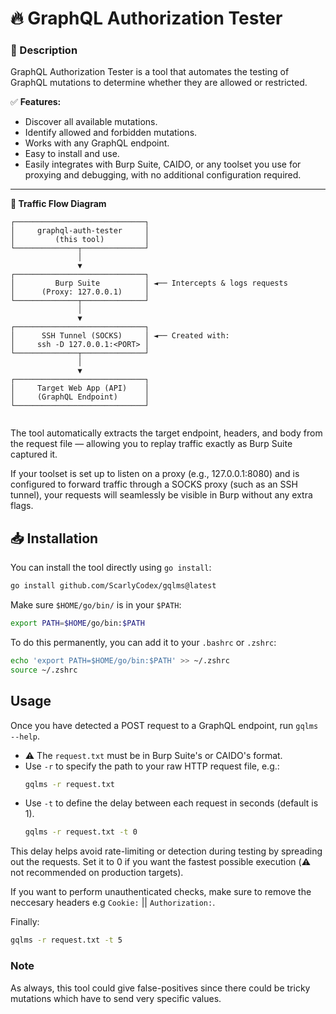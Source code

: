 # 🔥 GraphQL Authorization Tester  

### 🚀 Description  
GraphQL Authorization Tester is a tool that automates the testing of GraphQL mutations to determine whether they are allowed or restricted.  

✅ **Features:**  
- Discover all available mutations.  
- Identify allowed and forbidden mutations.  
- Works with any GraphQL endpoint.  
- Easy to install and use.  
- Easily integrates with Burp Suite, CAIDO, or any toolset you use for proxying and debugging, with no additional configuration required.
---

**🔁 Traffic Flow Diagram**
```
┌─────────────────────────────┐
│     graphql-auth-tester     │
│         (this tool)         │
└──────────────┬──────────────┘
               │
               ▼
┌─────────────────────────────┐
│         Burp Suite          │ ◄── Intercepts & logs requests
│      (Proxy: 127.0.0.1)     │
└──────────────┬──────────────┘
               │
               ▼
┌─────────────────────────────┐
│      SSH Tunnel (SOCKS)     │ ◄── Created with:  
│     ssh -D 127.0.0.1:<PORT> │
└──────────────┬──────────────┘
               │
               ▼
┌─────────────────────────────┐
│     Target Web App (API)    │
│     (GraphQL Endpoint)      │
└─────────────────────────────┘


```
The tool automatically extracts the target endpoint, headers, and body from the request file — allowing you to replay traffic exactly as Burp Suite captured it.

If your toolset is set up to listen on a proxy (e.g., 127.0.0.1:8080) and is configured to forward traffic through a SOCKS proxy (such as an SSH tunnel), your requests will seamlessly be visible in Burp without any extra flags.

## 📥 Installation  
You can install the tool directly using `go install`:  

```sh
go install github.com/ScarlyCodex/gqlms@latest
```

Make sure `$HOME/go/bin/` is in your `$PATH`:
```sh
export PATH=$HOME/go/bin:$PATH
```

To do this permanently, you can add it to your `.bashrc` or `.zshrc`:
```sh
echo 'export PATH=$HOME/go/bin:$PATH' >> ~/.zshrc
source ~/.zshrc
```

## Usage
Once you have detected a POST request to a GraphQL endpoint, run `gqlms --help`. 
- ⚠️ The `request.txt` must be in Burp Suite's or CAIDO's format.
- Use `-r` to specify the path to your raw HTTP request file, e.g.:
  ```sh
  gqlms -r request.txt
  ```
- Use `-t` to define the delay between each request in seconds (default is 1).
  ```sh
  gqlms -r request.txt -t 0
  ```
This delay helps avoid rate-limiting or detection during testing by spreading out the requests.
Set it to 0 if you want the fastest possible execution (⚠️ not recommended on production targets).

If you want to perform unauthenticated checks, make sure to remove the neccesary headers e.g `Cookie:` || `Authorization:`. 

Finally:
```sh
gqlms -r request.txt -t 5
```

### Note
As always, this tool could give false-positives since there could be tricky mutations which have to send very specific values. 
